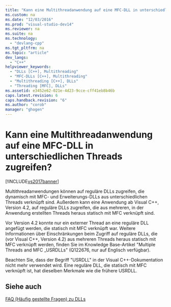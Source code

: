 ```yaml
---
title: "Kann eine Multithreadanwendung auf eine MFC-DLL in unterschiedlichen Threads zugreifen?"
ms.custom: na
ms.date: "12/03/2016"
ms.prod: "visual-studio-dev14"
ms.reviewer: na
ms.suite: na
ms.technology: 
  - "devlang-cpp"
ms.tgt_pltfrm: na
ms.topic: "article"
dev_langs: 
  - "C++"
helpviewer_keywords: 
  - "DLLs [C++], Multithreading"
  - "MFC-DLLs [C++], Multithreading"
  - "Multithreading [C++], DLLs"
  - "Threading [MFC], DLLs"
ms.assetid: e3452e62-021e-4d23-9cce-cff41eb8b46b
caps.latest.revision: 6
caps.handback.revision: "6"
ms.author: "corob"
manager: "ghogen"
---
```

# Kann eine Multithreadanwendung auf eine MFC-DLL in unterschiedlichen Threads zugreifen?
[!INCLUDE[vs2017banner](../assembler/inline/includes/vs2017banner.md)]

Multithreadanwendungen können auf reguläre DLLs zugreifen, die dynamisch mit MFC\- und Erweiterungs\-DLLs aus unterschiedlichen Threads verknüpft sind.  Außerdem kann eine Anwendung ab Visual C\+\+, Version 4.2, auf reguläre DLLs zugreifen, die aus mehreren, in der Anwendung erstellten Threads heraus statisch mit MFC verknüpft sind.  
  
 Vor Version 4.2 konnte nur ein externer Thread an eine reguläre DLL angefügt werden, die statisch mit MFC verknüpft war.  Weitere Informationen über Einschränkungen beim Zugriff auf reguläre DLLs, die \(vor Visual C\+\+, Version 4.2\) aus mehreren Threads heraus statisch mit MFC verknüpft werden, finden Sie im Knowledge Base\-Artikel "Multiple Threads and MFC \_USRDLLs" \(Q122676, nur auf Englisch verfügbar\).  
  
 Beachten Sie, dass der Begriff "USRDLL" in der Visual C\+\+\-Dokumentation nicht mehr verwendet wird.  Eine reguläre DLL, die statisch mit MFC verknüpft ist, hat dieselben Merkmale wie die frühere USRDLL.  
  
## Siehe auch  
 [FAQ \(Häufig gestellte Fragen\) zu DLLs](../build/dll-frequently-asked-questions.md)